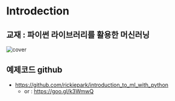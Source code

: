# Introdection
## 교재 : 파이썬 라이브러리를 활용한 머신러닝
![cover](https://raw.githubusercontent.com/rickiepark/introduction_to_ml_with_python/master/cover.jpg)

## 예제코드 github
 * https://github.com/rickiepark/introduction_to_ml_with_python
   * or : https://goo.gl/k3WmwQ
